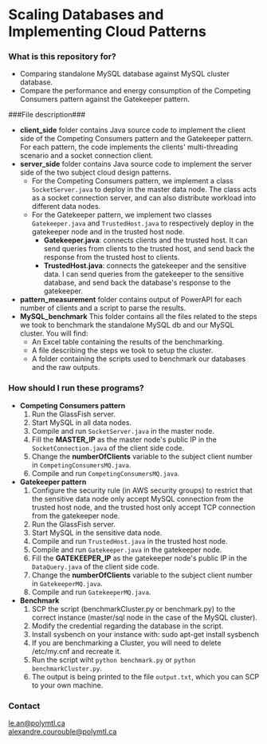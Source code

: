 # Scaling Databases and Implementing Cloud Patterns #

### What is this repository for? ###

- Comparing standalone MySQL database against MySQL cluster database. 
- Compare the performance and energy consumption of the Competing Consumers pattern against the Gatekeeper pattern.

###File description###
- **client_side** folder contains Java source code to implement the client side of the Competing Consumers pattern and the Gatekeeper pattern. For each pattern, the code implements the clients' multi-threading scenario and a socket connection client. 
- **server_side** folder contains Java source code to implement the server side of the two subject cloud design patterns. 
	- For the Competing Consumers pattern, we implement a class ```SocketServer.java``` to deploy in the master data node. The class acts as a socket connection server, and can also distribute workload into different data nodes.
	- For the Gatekeeper pattern, we implement two classes ```Gatekeeper.java``` and ```TrustedHost.java``` to respectively deploy in the gatekeeper node and in the trusted host node.
		- **Gatekeeper.java**: connects clients and the trusted host. It can send queries from clients to the trusted host, and send back the response from the trusted host to clients.
		- **TrustedHost.java**: connects the gatekeeper and the sensitive data. I can send queries from the gatekeeper to the sensitive database, and send back the database's response to the gatekeeper.
- **pattern_measurement** folder contains output of PowerAPI for each number of clients and a script to parse the results.
- **MySQL_benchmark** This folder contains all the files related to the steps we took to benchmark the standalone MySQL db and our MySQL cluster. You will find:
	- An Excel table containing the results of the benchmarking.
	- A file describing the steps we took to setup the cluster.
	- A folder containing the scripts used to benchmark our databases and the raw outputs.
	
### How should I run these programs? ###
- **Competing Consumers pattern**
	1. Run the GlassFish server.
	2. Start MySQL in all data nodes.
	3. Compile and run ```SocketServer.java``` in the master node.
	4. Fill the **MASTER_IP** as the master node's public IP in the ```SocketConnection.java``` of the client side code.
	5. Change the **numberOfClients** variable to the subject client number in ```CompetingConsumersMQ.java```.
	6. Compile and run ```CompetingConsumersMQ.java```.
- **Gatekeeper pattern**
	1. Configure the security rule (in AWS security groups) to restrict that the sensitive data node only accept MySQL connection from the trusted host node, and the trusted host only accept TCP connection from the gatekeeper node.
	2. Run the GlassFish server.
	3. Start MySQL in the sensitive data node.
	4. Compile and run ```TrustedHost.java``` in the trusted host node.
	5. Compile and run ```Gatekeeper.java``` in the gatekeeper node.
	6. Fill the **GATEKEEPER_IP** as the gatekeeper node's public IP in the ```DataQuery.java``` of the client side code.
	7. Change the **numberOfClients** variable to the subject client number in ```GatekeeperMQ.java```.
	8. Compile and run ```GatekeeperMQ.java```.
- **Benchmark**
	1. SCP the script (benchmarkCluster.py or benchmark.py) to the correct instance (master/sql node in the case of the MySQL cluster).
	2. Modify the credential regarding the database in the script.
	3. Install sysbench on your instance with: sudo apt-get install sysbench
	4. If you are benchmarking a Cluster, you will need to delete /etc/my.cnf and recreate it.
	5. Run the script wiht ```python benchmark.py``` or ```python benchmarkCluster.py```.
	6. The output is being printed to the file ```output.txt```, which you can SCP to your own machine.
	
### Contact ###

le.an@polymtl.ca  
alexandre.courouble@polymtl.ca  
